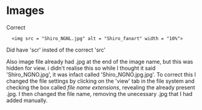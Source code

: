 # Images
Correct
```
  <img src = "Shiro_NGNL.jpg" alt = "Shiro_fanart" width = "10%">
```
Did have 'scr' insted of the correct 'src'

Also image file already had .jpg at the end of the image name, but this was hidden for view. i didn't realise this so while I thought it said 'Shiro_NGNO.jpg', it was infact called 'Shiro_NGNO.jpg.jpg'. To correct this I changed the file settings by clicking on the 'view' tab in the file system and checking the box called *file name extensions*, revealing the already present .jpg. I then changed the file name, removing the unecessary .jpg that I had added manually.
